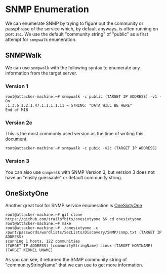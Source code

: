 # SNMP Enumeration
We can enumerate SNMP by trying to figure out the community or passphrase of the service which, by default anyways, is often running on port `161`. We use the default "community string" of "public" as a first attempt for `snmpwalk` enumeration.
## SNMPWalk
We can use `snmpwalk` with the following syntax to enumerate any information from the target server.
### Version 1
```
root@attacker-machine:~# snmpwalk -c public (TARGET IP ADDRESS) -v1 -On
.1.3.6.1.2.1.47.1.1.1.1.11 = STRING: "DATA WILL BE HERE"
End of MIB
```
### Version 2c
This is the most commonly used version as the time of writing this document.
```
root@attacker-machine:~# snmpwalk -c pubic -v2c (TARGET IP ADDRESS)
```
### Version 3
You can also use `snmpwalk` with SNMP Version 3, but version 3 does not have an "easily guessable" or default community string.
## OneSixtyOne
Another great tool for SNMP service enumeration is [OneSixtyOne](https://github.com/trailofbits/onesixtyone)
```
root@attacker-machine:~# git clone https://github.com/trailofbits/onesixtyone && cd onesixtyone
root@attacker-machine:~# make
root@attacker-machine:~# ./onesixtyone -c /pwnt/passwords/wordlists/SecLists/Discovery/SNMP/snmp.txt (TARGET IP ADDRESS)
scanning 1 hosts, 122 communities
(TARGET IP ADDRESS) [communityStringName] Linux (TARGET HOSTNAME) (TARGET KERNEL UNAME) 
```
As you can see, it returned the SNMP community string of "communityStringName" that we can use to get more information.
